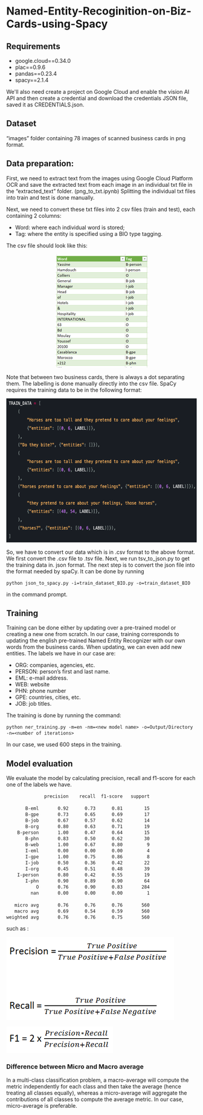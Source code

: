 # Named-Entity-Recoginition-on-Biz-Cards-using-Spacy

## Requirements

* google.cloud==0.34.0
* plac==0.9.6
* pandas==0.23.4
* spacy==2.1.4

We'll also need create a project on Google Cloud and enable the vision AI API and then create a credential and download the credentials JSON file, saved it as CREDENTIALS.json.

## Dataset

“images” folder containing 78 images of scanned business cards in png format.

## Data preparation:

First, we need to extract text from the images using Google Cloud Platform OCR and save the extracted text from each image in an individual txt file in the “extracted_text” folder. (png_to_txt.ipynb)
Splitting the individual txt files into train and test is done manually.

Next, we need to convert these txt files into 2 csv files (train and test), each containing 2 columns:

* Word: where each individual word is stored;
* Tag: where the entity is specified using a BIO type tagging.

The csv file should look like this:

<p align="center">
  <img width="247" height="300" src="test_dataset_BIO.png">
</p>

Note that between two business cards, there is always a dot separating them.
The labelling is done manually directly into the csv file.
SpaCy requires the training data to be in the following format:

<p align="center">
  <img width="608" height="381" src="SpaCy_format.png">
</p>

So, we have to convert our data which is in .csv format to the above format. We first convert the .csv file to .tsv file. Next, we run tsv_to_json.py to get the training data in. json format.
The next step is to convert the json file into the format needed by spaCy. It can be done by running
```
python json_to_spacy.py -i=train_dataset_BIO.py -o=train_dataset_BIO
```
in the command prompt.

## Training

Training can be done either by updating over a pre-trained model or creating a new one from scratch.
In our case, training corresponds to updating the english pre-trained Named Entity Recognizer with our own words from the business cards. When updating, we can even add new entities.
The labels we have in our case are:

*	ORG: companies, agencies, etc.
*	PERSON: person’s first and last name.
*	EML: e-mail address.
*	WEB: website
*	PHN: phone number
*	GPE: countries, cities, etc.
*	JOB: job titles.

The training is done by running the command:

```
python ner_training.py -m=en -nm=<new model name> -o=Output/Directory -n=<number of iterations>
```

In our case, we used 600 steps in the training.

## Model evaluation

We evaluate the model by calculating precision, recall and f1-score for each one of the labels we have. 

```
              precision    recall  f1-score   support

       B-eml       0.92      0.73      0.81        15
       B-gpe       0.73      0.65      0.69        17
       B-job       0.67      0.57      0.62        14
       B-org       0.80      0.63      0.71        19
    B-person       1.00      0.47      0.64        15
       B-phn       0.83      0.50      0.62        30
       B-web       1.00      0.67      0.80         9
       I-eml       0.00      0.00      0.00         4
       I-gpe       1.00      0.75      0.86         8
       I-job       0.50      0.36      0.42        22
       I-org       0.45      0.51      0.48        39
    I-person       0.80      0.42      0.55        19
       I-phn       0.90      0.89      0.90        64
           O       0.76      0.90      0.83       284
         nan       0.00      0.00      0.00         1

   micro avg       0.76      0.76      0.76       560
   macro avg       0.69      0.54      0.59       560
weighted avg       0.76      0.76      0.75       560
```

such as :

![precision_recall](precision_recall.png)

![f1](f1.png)

### Difference between Micro and Macro average

In a multi-class classification problem, a macro-average will compute the metric independently for each class and then take the average (hence treating all classes equally), whereas a micro-average will aggregate the contributions of all classes to compute the average metric. In our case, micro-average is preferable.
